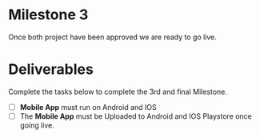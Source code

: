 # Milestone 3
Once both project have been approved we are ready to go live.

# Deliverables
Complete the tasks below to complete the 3rd and final Milestone.


- [ ] **Mobile App** must run on Android and IOS
- [ ] The **Mobile App** must be Uploaded to Android and IOS Playstore once going live.
